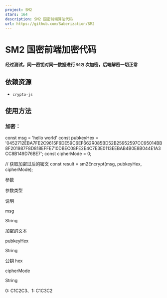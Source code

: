 ```yaml
---
project: SM2
stars: 164
description: SM2 国密前端算法代码
url: https://github.com/Saberization/SM2
---
```


SM2 国密前端加密代码
============

**经过测试，同一密钥对同一数据进行 `50万` 次加密，后端解密一切正常**

依赖资源
----

-   `crypto-js`

使用方法
----

### 加密：

const msg \= 'hello world'
const pubkeyHex \= '0452712EBA7FE2C9615F6DE59C6EF662R085BD52B25952597CC95014BB8F201987F8D818EFFE710DBEC08FE2E4C7E3E0113EEBAB4B0E8B044E1A3CC8B149D76BE7';
const cipherMode \= 0;

// 获取加密过后的密文
const result \= sm2Encrypt(msg, pubkeyHex, cipherMode);

参数

参数类型

说明

msg

String

加密的文本

pubkeyHex

String

公钥 hex

cipherMode

String

0: C1C2C3、1: C1C3C2
